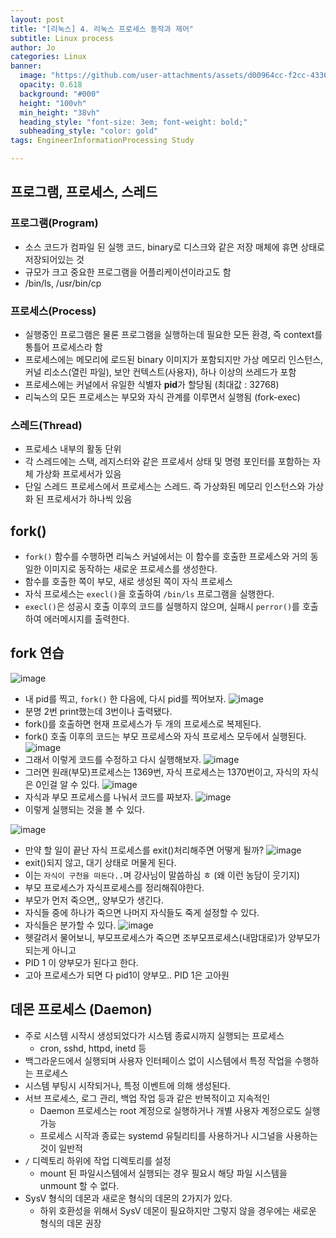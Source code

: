 ```yaml
---
layout: post
title: "[리눅스] 4. 리눅스 프로세스 동작과 제어"
subtitle: Linux process
author: Jo
categories: Linux
banner:
  image: "https://github.com/user-attachments/assets/d00964cc-f2cc-4336-99f9-12b76046aa9f9"
  opacity: 0.618
  background: "#000"
  height: "100vh"
  min_height: "38vh"
  heading_style: "font-size: 3em; font-weight: bold;"
  subheading_style: "color: gold"
tags: EngineerInformationProcessing Study

---
```


## 프로그램, 프로세스, 스레드
### 프로그램(Program)
- 소스 코드가 컴파일 된 실행 코드, binary로 디스크와 같은 저장 매체에 휴면 상태로 저장되어있는 것
- 규모가 크고 중요한 프로그램을 어플리케이션이라고도 함
- /bin/ls, /usr/bin/cp
### 프로세스(Process)
- 실행중인 프로그램은 물론 프로그램을 실행하는데 필요한 모든 환경, 즉 context를 통틀어 프로세스라 함
- 프로세스에는 메모리에 로드된 binary 이미지가 포함되지만 가상 메모리 인스턴스, 커널 리소스(열린 파일), 보안 컨텍스트(사용자), 하나 이상의 쓰레드가 포함
- 프로세스에는 커널에서 유일한 식별자 <b>pid</b>가 할당됨 (최대값 : 32768)
- 리눅스의 모든 프로세스는 부모와 자식 관계를 이루면서 실행됨 (fork-exec)
### 스레드(Thread)
- 프로세스 내부의 활동 단위
- 각 스레드에는 스택, 레지스터와 같은 프로세서 상태 및 명령 포인터를 포함하는 자체 가상화 프로세서가 있음
- 단일 스레드 프로세스에서 프로세스는 스레드. 즉 가상화된 메모리 인스턴스와 가상화 된 프로세서가 하나씩 있음



## fork()
- ``fork()`` 함수를 수행하면 리눅스 커널에서는 이 함수를 호출한 프로세스와 거의 동일한 이미지로 동작하는 새로운 프로세스를 생성한다.
- 함수를 호출한 쪽이 부모, 새로 생성된 쪽이 자식 프로세스
- 자식 프로세스는 ``execl()``을 호출하여 ``/bin/ls`` 프로그램을 실행한다.
- ``execl()``은 성공시 호출 이후의 코드를 실행하지 않으며, 실패시 ``perror()``를 호출하여 에러메시지를 출력한다.



## fork 연습

![image](https://github.com/user-attachments/assets/d00964cc-f2cc-4336-99f9-12b76046aa9f)
- 내 pid를 찍고, ``fork()`` 한 다음에, 다시 pid를 찍어보자.
![image](https://github.com/user-attachments/assets/29bd1bc4-7245-4075-8eed-4332a5ed617a)
- 분명 2번 print했는데 3번이나 출력됐다.
- fork()를 호출하면 현재 프로세스가 두 개의 프로세스로 복제된다.
- fork() 호출 이후의 코드는 부모 프로세스와 자식 프로세스 모두에서 실행된다.
![image](https://github.com/user-attachments/assets/5ad607fc-d63b-456a-8b5c-a1e16ff549dc)
- 그래서 이렇게 코드를 수정하고 다시 실행해보자.
![image](https://github.com/user-attachments/assets/687fe54c-95e3-4f03-b88d-8995d070e642)
- 그러면 원래(부모)프로세스는 1369번, 자식 프로세스는 1370번이고, 자식의 자식은 0인걸 알 수 있다.
![image](https://github.com/user-attachments/assets/f37e31bb-53b6-497f-b71e-05b79cff101d)
- 자식과 부모 프로세스를 나눠서 코드를 짜보자.
![image](https://github.com/user-attachments/assets/f559e3a5-e4fe-41a2-9617-5b1faba429d2)
- 이렇게 실행되는 것을 볼 수 있다.

![image](https://github.com/user-attachments/assets/e2e5ad65-1e36-4d5e-80ad-bdcddb7b469f)
- 만약 할 일이 끝난 자식 프로세스를 exit()처리해주면 어떻게 될까?
![image](https://github.com/user-attachments/assets/88d142a5-e505-4367-ba3f-563b5d1ce3ac)
- exit()되지 않고, 대기 상태로 머물게 된다.
- 이는 ``자식이 구천을 떠돈다..``며 강사님이 말씀하심 ㅎ (왜 이런 농담이 웃기지)
- 부모 프로세스가 자식프로세스를 정리해줘야한다.
- 부모가 먼저 죽으면,, 양부모가 생긴다.
- 자식들 중에 하나가 죽으면 나머지 자식들도 죽게 설정할 수 있다.
- 자식들은 분가할 수 있다.
![image](https://github.com/user-attachments/assets/73fed2c0-ca79-4bea-a803-a023e6b14e8c)
- 헷갈려서 물어보니, 부모프로세스가 죽으면 조부모프로세스(내맘대로)가 양부모가 되는게 아니고
- PID 1 이 양부모가 된다고 한다. 
- 고아 프로세스가 되면 다 pid1이 양부모.. PID 1은 고아원

## 데몬 프로세스 (Daemon)
- 주로 시스템 시작시 생성되었다가 시스템 종료시까지 실행되는 프로세스
  - cron, sshd, httpd, inetd 등
- 백그라운드에서 실행되며 사용자 인터페이스 없이 시스템에서 특정 작업을 수행하는 프로세스
- 시스템 부팅시 시작되거나, 특정 이벤트에 의해 생성된다.
- 서브 프로세스, 로그 관리, 백업 작업 등과 같은 반복적이고 지속적인
  - Daemon 프로세스는 root 계정으로 실행하거나 개별 사용자 계정으로도 실행 가능
  - 프로세스 시작과 종료는 systemd 유틸리티를 사용하거나 시그널을 사용하는 것이 일반적
- ``/`` 디렉토리 하위에 작업 디렉토리를 설정
  - mount 된 파일시스템에서 실행되는 경우 필요시 해당 파일 시스템을 unmount 할 수 없다.
- SysV 형식의 데몬과 새로운 형식의 데몬의 2가지가 있다.
  - 하위 호환성을 위해서 SysV 데몬이 필요하지만 그렇지 않을 경우에는 새로운 형식의 데몬 권장

### 





